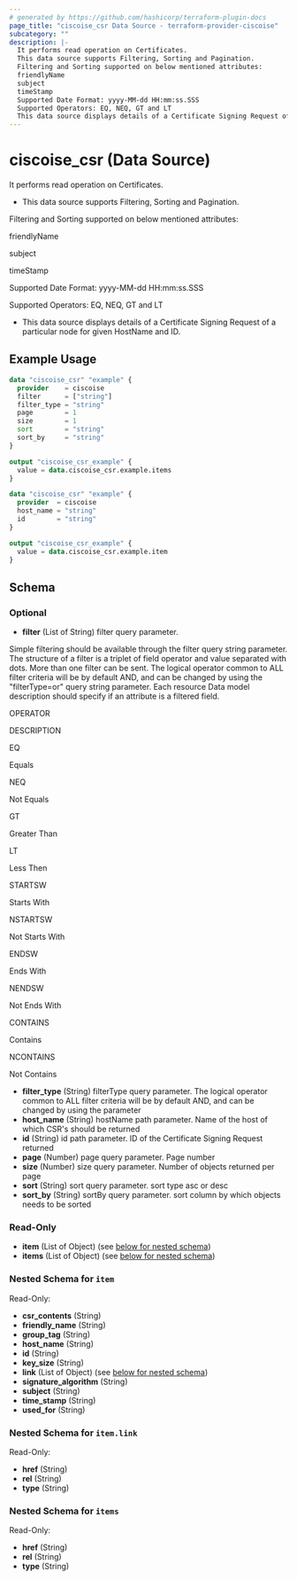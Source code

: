 ```yaml
---
# generated by https://github.com/hashicorp/terraform-plugin-docs
page_title: "ciscoise_csr Data Source - terraform-provider-ciscoise"
subcategory: ""
description: |-
  It performs read operation on Certificates.
  This data source supports Filtering, Sorting and Pagination.
  Filtering and Sorting supported on below mentioned attributes:
  friendlyName
  subject
  timeStamp
  Supported Date Format: yyyy-MM-dd HH:mm:ss.SSS
  Supported Operators: EQ, NEQ, GT and LT
  This data source displays details of a Certificate Signing Request of a particular node for given HostName and ID.
---
```


# ciscoise_csr (Data Source)

It performs read operation on Certificates.

- This data source supports Filtering, Sorting and Pagination.

Filtering and Sorting supported on below mentioned attributes:


friendlyName

subject

timeStamp


Supported Date Format: yyyy-MM-dd HH:mm:ss.SSS

Supported Operators: EQ, NEQ, GT and LT




- This data source displays details of a Certificate Signing Request of a particular node for given HostName and ID.

## Example Usage

```terraform
data "ciscoise_csr" "example" {
  provider    = ciscoise
  filter      = ["string"]
  filter_type = "string"
  page        = 1
  size        = 1
  sort        = "string"
  sort_by     = "string"
}

output "ciscoise_csr_example" {
  value = data.ciscoise_csr.example.items
}

data "ciscoise_csr" "example" {
  provider  = ciscoise
  host_name = "string"
  id        = "string"
}

output "ciscoise_csr_example" {
  value = data.ciscoise_csr.example.item
}
```

<!-- schema generated by tfplugindocs -->
## Schema

### Optional

- **filter** (List of String) filter query parameter. 
 
 
 
Simple filtering
 should be available through the filter query string parameter. The structure of a filter is a triplet of field operator and value separated with dots. More than one filter can be sent. The logical operator common to ALL filter criteria will be by default AND, and can be changed by using the 
"filterType=or"
 query string parameter. Each resource Data model description should specify if an attribute is a filtered field. 
 
 
 
 
 
OPERATOR
 
DESCRIPTION
 
 
 
 
 
EQ
 
Equals
 
 
 
NEQ
 
Not Equals
 
 
 
GT
 
Greater Than
 
 
 
LT
 
Less Then
 
 
 
STARTSW
 
Starts With
 
 
 
NSTARTSW
 
Not Starts With
 
 
 
ENDSW
 
Ends With
 
 
 
NENDSW
 
Not Ends With
 
 
 
CONTAINS
 
Contains
 
 
 
NCONTAINS
 
Not Contains
- **filter_type** (String) filterType query parameter. The logical operator common to ALL filter criteria will be by default AND, and can be changed by using the parameter
- **host_name** (String) hostName path parameter. Name of the host of which CSR's should be returned
- **id** (String) id path parameter. ID of the Certificate Signing Request returned
- **page** (Number) page query parameter. Page number
- **size** (Number) size query parameter. Number of objects returned per page
- **sort** (String) sort query parameter. sort type asc or desc
- **sort_by** (String) sortBy query parameter. sort column by which objects needs to be sorted

### Read-Only

- **item** (List of Object) (see [below for nested schema](#nestedatt--item))
- **items** (List of Object) (see [below for nested schema](#nestedatt--items))

<a id="nestedatt--item"></a>
### Nested Schema for `item`

Read-Only:

- **csr_contents** (String)
- **friendly_name** (String)
- **group_tag** (String)
- **host_name** (String)
- **id** (String)
- **key_size** (String)
- **link** (List of Object) (see [below for nested schema](#nestedobjatt--item--link))
- **signature_algorithm** (String)
- **subject** (String)
- **time_stamp** (String)
- **used_for** (String)

<a id="nestedobjatt--item--link"></a>
### Nested Schema for `item.link`

Read-Only:

- **href** (String)
- **rel** (String)
- **type** (String)



<a id="nestedatt--items"></a>
### Nested Schema for `items`

Read-Only:

- **href** (String)
- **rel** (String)
- **type** (String)


